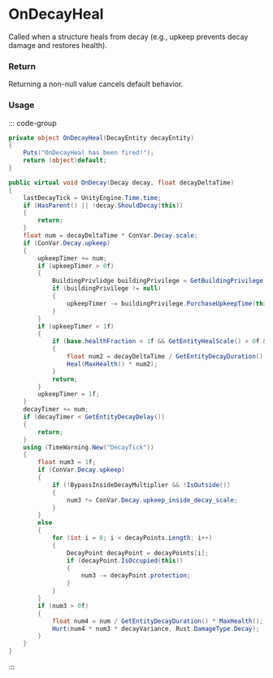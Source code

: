 # OnDecayHeal
<Badge type="info" text="Entity"/>[<Badge type="danger" text="Carbon Compatible"/>](https://github.com/CarbonCommunity/Carbon)[<Badge type="warning" text="Oxide Compatible"/>](https://github.com/OxideMod/Oxide.Rust)
Called when a structure heals from decay (e.g., upkeep prevents decay damage and restores health).

### Return
Returning a non-null value cancels default behavior.

### Usage
::: code-group
```csharp [Example]
private object OnDecayHeal(DecayEntity decayEntity)
{
	Puts("OnDecayHeal has been fired!");
	return (object)default;
}
```
```csharp [Source — Assembly-CSharp @ DecayEntity]
public virtual void OnDecay(Decay decay, float decayDeltaTime)
{
	lastDecayTick = UnityEngine.Time.time;
	if (HasParent() || !decay.ShouldDecay(this))
	{
		return;
	}
	float num = decayDeltaTime * ConVar.Decay.scale;
	if (ConVar.Decay.upkeep)
	{
		upkeepTimer += num;
		if (upkeepTimer > 0f)
		{
			BuildingPrivlidge buildingPrivilege = GetBuildingPrivilege();
			if (buildingPrivilege != null)
			{
				upkeepTimer -= buildingPrivilege.PurchaseUpkeepTime(this, UnityEngine.Mathf.Max(upkeepTimer, 600f));
			}
		}
		if (upkeepTimer < 1f)
		{
			if (base.healthFraction < 1f && GetEntityHealScale() > 0f && base.SecondsSinceAttacked > 600f)
			{
				float num2 = decayDeltaTime / GetEntityDecayDuration() * GetEntityHealScale();
				Heal(MaxHealth() * num2);
			}
			return;
		}
		upkeepTimer = 1f;
	}
	decayTimer += num;
	if (decayTimer < GetEntityDecayDelay())
	{
		return;
	}
	using (TimeWarning.New("DecayTick"))
	{
		float num3 = 1f;
		if (ConVar.Decay.upkeep)
		{
			if (!BypassInsideDecayMultiplier && !IsOutside())
			{
				num3 *= ConVar.Decay.upkeep_inside_decay_scale;
			}
		}
		else
		{
			for (int i = 0; i < decayPoints.Length; i++)
			{
				DecayPoint decayPoint = decayPoints[i];
				if (decayPoint.IsOccupied(this))
				{
					num3 -= decayPoint.protection;
				}
			}
		}
		if (num3 > 0f)
		{
			float num4 = num / GetEntityDecayDuration() * MaxHealth();
			Hurt(num4 * num3 * decayVariance, Rust.DamageType.Decay);
		}
	}
}

```
:::
